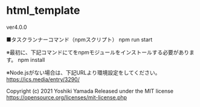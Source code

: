 # html_template
ver4.0.0

■タスクランナーコマンド（npmスクリプト） 
npm run start

※最初に、下記コマンドにてをnpmモジュールをインストールする必要があります。 
npm install

※Node.jsがない場合は、下記URLより環境設定をしてください。 
https://ics.media/entry/3290/ 


Copyright (c) 2021 Yoshiki Yamada
Released under the MIT license
https://opensource.org/licenses/mit-license.php